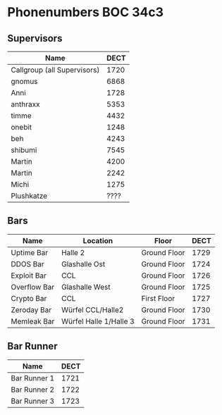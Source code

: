 # Phonenumbers BOC 34c3
## Supervisors
| Name                        | DECT |
| --------------------------- | ---- |
| Callgroup (all Supervisors) | 1720 |
| gnomus                      | 6868 |
| Anni                        | 1728 |
| anthraxx                    | 5353 |
| timme                       | 4432 |
| onebit                      | 1248 |
| beh                         | 4243 |
| shibumi                     | 7545 |
| Martin                      | 4200 |
| Martin                      | 2242 |
| Michi                       | 1275 |
| Plushkatze                  | ???? |

## Bars
| Name        | Location               | Floor        | DECT |
| ----------- | ---------------------- | ------------ | ---- |
| Uptime Bar  | Halle 2                | Ground Floor | 1729 |
| DDOS Bar    | Glashalle Ost          | Ground Floor | 1724 |
| Exploit Bar | CCL                    | Ground Floor | 1726 |
| Overflow Bar| Glashalle West         | Ground Floor | 1725 |
| Crypto Bar  | CCL                    | First  Floor | 1727 |
| Zeroday Bar | Würfel CCL/Halle2      | Ground Floor | 1730 |
| Memleak Bar | Würfel Halle 1/Halle 3 | Ground Floor | 1731 |

## Bar Runner
| Name         | DECT |
| ------------ | ---- |
| Bar Runner 1 | 1721 |
| Bar Runner 2 | 1722 |
| Bar Runner 3 | 1723 |
